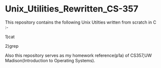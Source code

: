 # Unix_Utilities_Rewritten_CS-357

This repository contains the following Unix Utilties written from scratch in C :-


1)cat


2)grep

Also this repository serves as my homework reference(p1a) of CS357,UW Madison(Introduction to Operating Systems).
